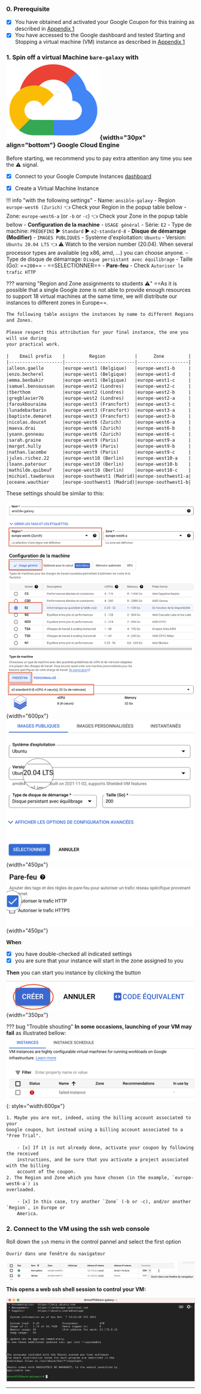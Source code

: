 ### 0. Prerequisite

- [x] You have obtained and activated your Google Coupon for this training as described in
[Appendix 1](../Google_cloud_Account)
- [x] You have accessed to the Google dashboard and tested Starting and Stopping a virtual
machine (VM) instance as described in [Appendix 1](../Google_cloud_Account)

### 1. Spin off a virtual Machine `bare-galaxy` with ![](images/google-padok.png){width="30px" align="bottom"} Google Cloud Engine

Before starting, we recommend you to pay extra attention any time you see the :warning:
signal.

- [x] Connect to your Google Compute Instances
  [dashboard](https://console.cloud.google.com/compute/instances)

- [x] Create a Virtual Machine Instance

!!! info "with the following settings"
    - Name: `ansible-galaxy`
    - Region `europe-west6 (Zurich)` :point_left: Check your Region in the popup table bellow 
    - Zone: `europe-west6-a` (or `-b` or `-c`) :point_left: Check your Zone in the popup table bellow
    - **Configuration de la machine**
        - `USAGE général`
        - Série: `E2`
        - Type de machine: `PRÉDEFINI` :arrow_forward: `Standard` :arrow_forward: `e2-standard-8`
    - **Disque de démarrage (Modifier)**
        - `IMAGES PUBLIQUES`
        - Système d'exploitation: `Ubuntu`
        - Version: `Ubuntu 20.04 LTS` :point_left: :warning: Watch to the version number (20.04).
          When several processor types are available (eg x86, amd, ...) you can choose anyone.
        - Type de disque de démarrage: `Disque persistant avec équilibrage`
        - Taille (Go): ==`200`==
        - ==SELECTIONNER==
    - **Pare-feu**
        - Check `Autoriser le trafic HTTP`

??? warning "Region and Zone assignments to students :warning:"
    ==As it is possible that a single Google zone is not able to provide enough resources
    to support 18 virtual machines at the same time, we will distribute our instances to
    different zones in Europe==.
    
    The following table assigns the instances by name to different Regions and Zones.

    Please respect this attribution for your final instance, the one you will use during
    your practical work.
    
    |    Email prefix    |         Region           |      Zone         |
    |--------------------|--------------------------|-------------------|
    |alleon.gaelle       |europe-west1 (Belgique)   |europe-west1-b     |
    |enzo.becherel       |europe-west1 (Belgique)   |europe-west1-d     |
    |emma.benbakir       |europe-west1 (Belgique)   |europe-west1-c     |
    |samuel.bensoussan   |europe-west2 (Londres)    |europe-west2-c     |
    |tberthom            |europe-west2 (Londres)    |europe-west2-b     |
    |gregblavier76       |europe-west2 (Londres)    |europe-west2-a     |
    |faroukbouraima      |europe-west3 (Francfort)  |europe-west3-c     |
    |lunadebarbarin      |europe-west3 (Francfort)  |europe-west3-a     |
    |baptiste.demaret    |europe-west3 (Francfort)  |europe-west3-b     |
    |nicolas.doucet      |europe-west6 (Zurich)     |europe-west6-a     |
    |maeva.drai          |europe-west6 (Zurich)     |europe-west6-b     |
    |yoann.gonneau       |europe-west6 (Zurich)     |europe-west6-c     |
    |sarah.graine        |europe-west9 (Paris)      |europe-west9-a     |
    |margot.hully        |europe-west9 (Paris)      |europe-west9-b     |
    |nathan.lacombe      |europe-west9 (Paris)      |europe-west9-c     |
    |jules.richez.22     |europe-west10 (Berlin)    |europe-west10-a    |
    |loann.paterour      |europe-west10 (Berlin)    |europe-west10-b    |
    |mathilde.quibeuf    |europe-west10 (Berlin)    |europe-west10-c    |
    |michiel.tawdarous   |europe-southwest1 (Madrid)|europe-southwest1-a|
    |oceane.wauthier     |europe-southwest1 (Madrid)|europe-southwest1-b|

These settings should be similar to this:
    
![](images/GCE_spin.png){width="600px"}
![](images/GCE_OS.png){width="450px"}
![](images/GCE_firewall.png){width="450px"}

**When**

- [x] you have double-checked all indicated settings
- [x] you are sure that your instance will start in the zone assigned to you

**Then** you can start you instance by clicking the button

![](images/creer_instance.png){width="350px"}


??? bug "Trouble shouting"
    **In some occasions, launching of your VM may fail** as illustrated bellow:
    ![](images/instance_failing.png){: style="width:600px"}
    
    1. Maybe you are not, indeed, using the billing account associated to your
    Google coupon, but instead using a billing account associated to a "Free Trial".
        
        - [x] If it is not already done, activate your coupon by following the received
        instructions, and be sure that you activate a project associated with the billing
        account of the coupon.
    2. The Region and Zone which you have chosen (in the example, `europe-west6-a`) is
    overloaded.
        
        - [x] In this case, try another `Zone` (-b or -c), and/or another `Region`, in Europe or
        America.

### 2. Connect to the VM using the ssh web console

Roll down the `ssh` menu in the control pannel and select the first option

`Ouvrir dans une fenêtre du navigateur`

![Select ssh session in browser](images/select_ssh.png)
    
**This opens a web ssh shell session to control your VM:**

![](images/web_ssh_console.png)

---